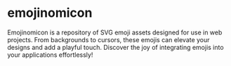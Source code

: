 # emojinomicon
Emojinomicon is a repository of SVG emoji assets designed for use in web projects. From backgrounds to cursors, these emojis can elevate your designs and add a playful touch. Discover the joy of integrating emojis into your applications effortlessly!
